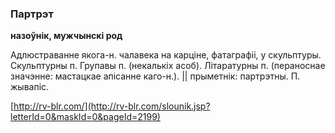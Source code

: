 ### Партрэт
**назоўнік, мужчынскі род**

Адлюстраванне якога-н. чалавека на карціне, фатаграфіі, у скульптуры. Скульптурны п. Групавы п. (некалькіх асоб). Літаратурны п. (пераноснае значэнне: мастацкае апісанне каго-н.). || прыметнік: партрэтны. П. жывапіс.

<a rel="author">[http://rv-blr.com/](http://rv-blr.com/slounik.jsp?letterId=0&maskId=0&pageId=2199)</a>
